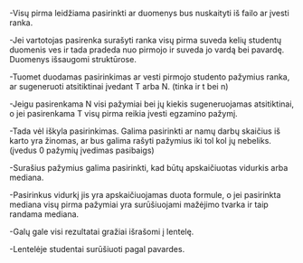 -Visų pirma leidžiama pasirinkti ar duomenys bus nuskaityti iš failo ar įvesti ranka.

-Jei vartotojas pasirenka surašyti ranka visų pirma suveda kelių studentų duomenis ves ir tada pradeda nuo pirmojo ir suveda jo vardą bei pavardę. Duomenys išsaugomi struktūrose.

-Tuomet duodamas pasirinkimas ar vesti pirmojo studento pažymius ranka, ar sugeneruoti atsitiktinai įvedant T arba N. (tinka ir t bei n)

-Jeigu pasirenkama N visi pažymiai bei jų kiekis sugeneruojamas atsitiktinai, o jei pasirenkama T visų pirma reikia įvesti egzamino pažymį. 

-Tada vėl iškyla pasirinkimas. Galima pasirinkti ar namų darbų skaičius iš karto yra žinomas, ar bus galima rašyti pažymius iki tol kol jų nebeliks. (įvedus 0 pažymių įvedimas pasibaigs)

-Surašius pažymius galima pasirinkti, kad būtų apskaičiuotas vidurkis arba mediana.

-Pasirinkus vidurkį jis yra apskaičiuojamas duota formule, o jei pasirinkta mediana visų pirma pažymiai yra surūšiuojami mažėjimo tvarka ir taip randama mediana.

-Galų gale visi rezultatai gražiai išrašomi į lentelę.

-Lentelėje studentai surūšiuoti pagal pavardes.
